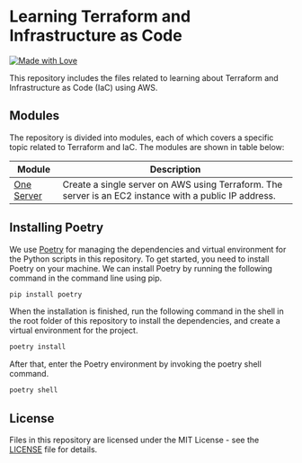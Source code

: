 # Learning Terraform and Infrastructure as Code

[![Made with Love](https://img.shields.io/badge/Made%20with-Love-red.svg)](https://github.com/habedi/learning-terraform)

This repository includes the files related to learning about Terraform and Infrastructure as Code (IaC) using AWS.

## Modules

The repository is divided into modules, each of which covers a specific topic related to Terraform and IaC. The modules
are shown in table below:

| Module                                        | Description                                                                                            |
|-----------------------------------------------|--------------------------------------------------------------------------------------------------------|
| [One Server](modules/01-one-server/README.md) | Create a single server on AWS using Terraform. The server is an EC2 instance with a public IP address. |

## Installing Poetry

We use [Poetry](https://python-poetry.org/) for managing the dependencies and virtual environment for the Python scripts
in this repository. To get
started, you need to install Poetry on your machine. We can install Poetry by running the following command in the
command
line using pip.

```bash
pip install poetry
```

When the installation is finished, run the following command in the shell in the root folder of this repository to
install the dependencies, and create a virtual environment for the project.

```bash
poetry install
```

After that, enter the Poetry environment by invoking the poetry shell command.

```bash
poetry shell
```

## License

Files in this repository are licensed under the MIT License - see the [LICENSE](LICENSE) file for details.
